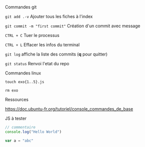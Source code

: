 Commandes git

`git add .-v`    Ajouter tous les fiches à l'index

`git commit -m "first commit"` Création d'un commit avec message 

`CTRL + C` Tuer le processus

`CTRL + L` Effacer les infos du terminal

`git log` affiche la liste des commits (**q** pour quitter)

`git status` Renvoi l'etat du repo




Commandes linux


`touch exo{1..5}.js`

`rm exo`

Ressources

https://doc.ubuntu-fr.org/tutoriel/console_commandes_de_base

JS à tester

```js
// commentaire
console.log("Hello World")

var a = "abc"


